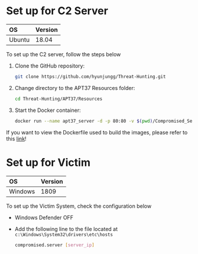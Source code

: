 # Set up for C2 Server

| OS     | Version |
| :----- | :------ |
| Ubuntu | 18.04   |

To set up the C2 server, follow the steps below

1. Clone the GitHub repository:

   ```bash
   git clone https://github.com/hyunjungg/Threat-Hunting.git
   ```

2. Change directory to the APT37 Resources folder:

   ```bash
   cd Threat-Hunting/APT37/Resources
   ```

3. Start the Docker container:

   ```bash
   docker run --name apt37_server -d -p 80:80 -v $(pwd)/Compromised_Server/:/var/www/html hyunjungg/apt37:1
   ```

If you want to view the Dockerfile used to build the images, please refer to this [link](https://github.com/hyunjungg/Threat-Hunting/blob/APT37/APT37/Setup/Dockerfile)!

# Set up for Victim

| OS      | Version |
| :------ | :------ |
| Windows | 1809    |

To set up the Victim System, check the configuration below

* Windows Defender OFF

* Add the following line to the file located at `c:\Windows\System32\drivers\etc\hosts`

  ```bash
  compromised.server [server_ip]
  ```

  

